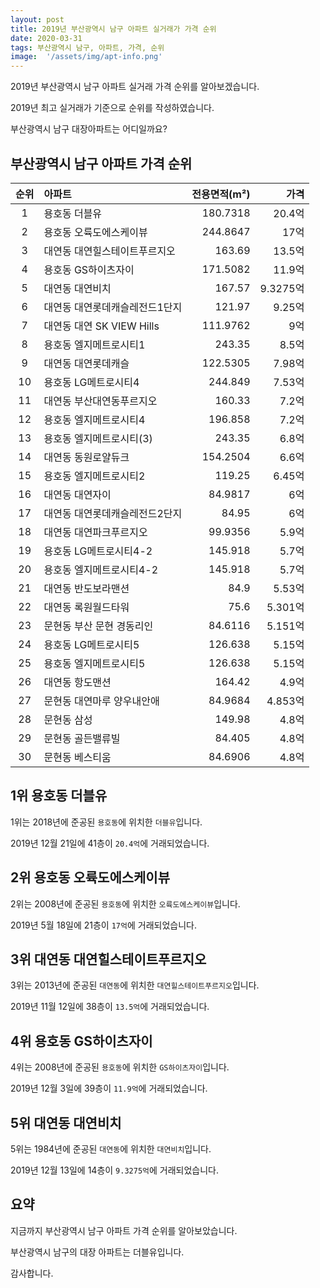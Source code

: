 ```yaml
---
layout: post
title: 2019년 부산광역시 남구 아파트 실거래가 가격 순위
date: 2020-03-31
tags: 부산광역시 남구, 아파트, 가격, 순위
image:  '/assets/img/apt-info.png'
---
```


2019년 부산광역시 남구 아파트 실거래 가격 순위를 알아보겠습니다.

2019년 최고 실거래가 기준으로 순위를 작성하였습니다.

부산광역시 남구 대장아파트는 어디일까요?

## 부산광역시 남구 아파트 가격 순위

|순위|아파트|전용면적(m²)|가격|
|:---:|:------|---:|---:|
|1|용호동 더블유|180.7318|20.4억|
|2|용호동 오륙도에스케이뷰|244.8647|17억|
|3|대연동 대연힐스테이트푸르지오|163.69|13.5억|
|4|용호동 GS하이츠자이|171.5082|11.9억|
|5|대연동 대연비치|167.57|9.3275억|
|6|대연동 대연롯데캐슬레전드1단지|121.97|9.25억|
|7|대연동 대연 SK VIEW Hills|111.9762|9억|
|8|용호동 엘지메트로시티1|243.35|8.5억|
|9|대연동 대연롯데캐슬|122.5305|7.98억|
|10|용호동 LG메트로시티4|244.849|7.53억|
|11|대연동 부산대연동푸르지오|160.33|7.2억|
|12|용호동 엘지메트로시티4|196.858|7.2억|
|13|용호동 엘지메트로시티(3)|243.35|6.8억|
|14|대연동 동원로얄듀크|154.2504|6.6억|
|15|용호동 엘지메트로시티2|119.25|6.45억|
|16|대연동 대연자이|84.9817|6억|
|17|대연동 대연롯데캐슬레전드2단지|84.95|6억|
|18|대연동 대연파크푸르지오|99.9356|5.9억|
|19|용호동 LG메트로시티4-2|145.918|5.7억|
|20|용호동 엘지메트로시티4-2|145.918|5.7억|
|21|대연동 반도보라맨션|84.9|5.53억|
|22|대연동 록원월드타워|75.6|5.301억|
|23|문현동 부산 문현 경동리인|84.6116|5.151억|
|24|용호동 LG메트로시티5|126.638|5.15억|
|25|용호동 엘지메트로시티5|126.638|5.15억|
|26|대연동 항도맨션|164.42|4.9억|
|27|문현동 대연마루 양우내안애|84.9684|4.853억|
|28|문현동 삼성|149.98|4.8억|
|29|문현동 골든밸류빌|84.405|4.8억|
|30|문현동 베스티움|84.6906|4.8억|



## 1위 용호동 더블유

1위는 2018년에 준공된 `용호동`에 위치한 `더블유`입니다.

2019년 12월 21일에 41층이 `20.4억`에 거래되었습니다.

<!-- * 카카오맵 - 지도퍼가기 -->
<!-- 1. 지도 노드 -->
<div id="daumRoughmapContainer1585858667753" class="root_daum_roughmap root_daum_roughmap_landing"></div>

<!--
	2. 설치 스크립트
	* 지도 퍼가기 서비스를 2개 이상 넣을 경우, 설치 스크립트는 하나만 삽입합니다.
-->
<script charset="UTF-8" class="daum_roughmap_loader_script" src="https://ssl.daumcdn.net/dmaps/map_js_init/roughmapLoader.js"></script>

<!-- 3. 실행 스크립트 -->
<script charset="UTF-8">
	new daum.roughmap.Lander({
		"timestamp" : "1585858667753",
		"key" : "xrtm",
		"mapWidth" : "320",
		"mapHeight" : "180"
	}).render();
</script>

## 2위 용호동 오륙도에스케이뷰

2위는 2008년에 준공된 `용호동`에 위치한 `오륙도에스케이뷰`입니다.

2019년 5월 18일에 21층이 `17억`에 거래되었습니다.

<!-- * 카카오맵 - 지도퍼가기 -->
<!-- 1. 지도 노드 -->
<div id="daumRoughmapContainer1585858650904" class="root_daum_roughmap root_daum_roughmap_landing"></div>

<!--
	2. 설치 스크립트
	* 지도 퍼가기 서비스를 2개 이상 넣을 경우, 설치 스크립트는 하나만 삽입합니다.
-->
<script charset="UTF-8" class="daum_roughmap_loader_script" src="https://ssl.daumcdn.net/dmaps/map_js_init/roughmapLoader.js"></script>

<!-- 3. 실행 스크립트 -->
<script charset="UTF-8">
	new daum.roughmap.Lander({
		"timestamp" : "1585858650904",
		"key" : "xrtk",
		"mapWidth" : "320",
		"mapHeight" : "180"
	}).render();
</script>

## 3위 대연동 대연힐스테이트푸르지오

3위는 2013년에 준공된 `대연동`에 위치한 `대연힐스테이트푸르지오`입니다.

2019년 11월 12일에 38층이 `13.5억`에 거래되었습니다.

<!-- * 카카오맵 - 지도퍼가기 -->
<!-- 1. 지도 노드 -->
<div id="daumRoughmapContainer1585858641783" class="root_daum_roughmap root_daum_roughmap_landing"></div>

<!--
	2. 설치 스크립트
	* 지도 퍼가기 서비스를 2개 이상 넣을 경우, 설치 스크립트는 하나만 삽입합니다.
-->
<script charset="UTF-8" class="daum_roughmap_loader_script" src="https://ssl.daumcdn.net/dmaps/map_js_init/roughmapLoader.js"></script>

<!-- 3. 실행 스크립트 -->
<script charset="UTF-8">
	new daum.roughmap.Lander({
		"timestamp" : "1585858641783",
		"key" : "xrtj",
		"mapWidth" : "320",
		"mapHeight" : "180"
	}).render();
</script>

## 4위 용호동 GS하이츠자이

4위는 2008년에 준공된 `용호동`에 위치한 `GS하이츠자이`입니다.

2019년 12월 3일에 39층이 `11.9억`에 거래되었습니다.

<!-- * 카카오맵 - 지도퍼가기 -->
<!-- 1. 지도 노드 -->
<div id="daumRoughmapContainer1585858632888" class="root_daum_roughmap root_daum_roughmap_landing"></div>

<!--
	2. 설치 스크립트
	* 지도 퍼가기 서비스를 2개 이상 넣을 경우, 설치 스크립트는 하나만 삽입합니다.
-->
<script charset="UTF-8" class="daum_roughmap_loader_script" src="https://ssl.daumcdn.net/dmaps/map_js_init/roughmapLoader.js"></script>

<!-- 3. 실행 스크립트 -->
<script charset="UTF-8">
	new daum.roughmap.Lander({
		"timestamp" : "1585858632888",
		"key" : "xrti",
		"mapWidth" : "320",
		"mapHeight" : "180"
	}).render();
</script>

## 5위 대연동 대연비치

5위는 1984년에 준공된 `대연동`에 위치한 `대연비치`입니다.

2019년 12월 13일에 14층이 `9.3275억`에 거래되었습니다.

<!-- * 카카오맵 - 지도퍼가기 -->
<!-- 1. 지도 노드 -->
<div id="daumRoughmapContainer1585858616617" class="root_daum_roughmap root_daum_roughmap_landing"></div>

<!--
	2. 설치 스크립트
	* 지도 퍼가기 서비스를 2개 이상 넣을 경우, 설치 스크립트는 하나만 삽입합니다.
-->
<script charset="UTF-8" class="daum_roughmap_loader_script" src="https://ssl.daumcdn.net/dmaps/map_js_init/roughmapLoader.js"></script>

<!-- 3. 실행 스크립트 -->
<script charset="UTF-8">
	new daum.roughmap.Lander({
		"timestamp" : "1585858616617",
		"key" : "xrth",
		"mapWidth" : "320",
		"mapHeight" : "180"
	}).render();
</script>


## 요약

지금까지 부산광역시 남구 아파트 가격 순위를 알아보았습니다.

부산광역시 남구의 대장 아파트는 더블유입니다.

감사합니다.

